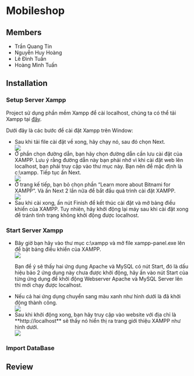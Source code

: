 # Mobileshop

## Members
<ul>
  <li>Trần Quang Tín</li>
  <li>Nguyễn Huy Hoàng</li>
  <li>Lê Đình Tuấn</li>
  <li>Hoàng Minh Tuấn</li>
  </ul>
  
## Installation

### Setup Server Xampp
Project sử dụng phần mềm Xampp để cài localhost, chúng ta có thể tải Xampp tại [đây](https://www.apachefriends.org/download.html).

Dưới đây là các bước để cài đặt Xampp trên Window:
<ul>
  <li>Sau khi tải file cài đặt về xong, hãy chạy nó, sau đó chọn Next.</li>
  <img src="https://thachpham.com/wp-content/uploads/2013/09/cai-dat-xampp-01.jpg">
  
  <li>Ở phần chọn đường dẫn, bạn hãy chọn đường dẫn cần lưu cài đặt của XAMPP. Lưu ý rằng đường dẫn này bạn phải nhớ vì khi cài đặt web lên localhost, bạn phải truy cập vào thư mục này. Bạn nên để mặc định là c:\xampp. Tiếp tục ấn Next.</li>
  <img src="https://thachpham.com/wp-content/uploads/2013/09/cai-dat-xampp-03.jpg">
  
  <li>Ở trang kế tiếp, bạn bỏ chọn phần “Learn more about Bitnami for XAMPP“. Và ấn Next 2 lần nữa để bắt đầu quá trình cài đặt XAMPP.</li>
  <img src="https://thachpham.com/wp-content/uploads/2013/09/cai-dat-xampp-04.jpg">
  
  <li>Sau khi cài xong, ấn nút Finish để kết thúc cài đặt và mở bảng điều khiển của XAMPP. Tuy nhiên, hãy khởi động lại máy sau khi cài đặt xong để tránh tình trạng không khởi động được localhost.</li>
  </ul>
  
### Start Server Xampp
<ul>
  <li>Bây giờ bạn hãy vào thư mục c:\xampp và mở file xampp-panel.exe lên để bật bảng điều khiển của XAMPP.</li>
  <img src="https://thachpham.com/wp-content/uploads/2013/09/xampp-panel.jpg">
  
  Bạn để ý sẽ thấy hai ứng dụng Apache và MySQL có nút Start, đó là dấu hiệu bảo 2 ứng dụng này chưa được khởi động, hãy ấn vào nút Start của từng ứng dụng để khởi động Webserver Apache và MySQL Server lên thì mới chạy được localhost.
  
  <li>Nếu cả hai ứng dụng chuyển sang màu xanh như hình dưới là đã khởi động thành công.</li>
  <img src="https://thachpham.com/wp-content/uploads/2013/09/xampp-panel-start.jpg">
  
  <li>Sau khi khởi động xong, bạn hãy truy cập vào website với địa chỉ là **http://localhost** sẽ thấy nó hiển thị ra trang giới thiệu XAMPP như hình dưới.</li>
  <img src="https://thachpham.com/wp-content/uploads/2013/09/xampp-homepage.jpg">
  </ul>
  
### Import DataBase



## Review
